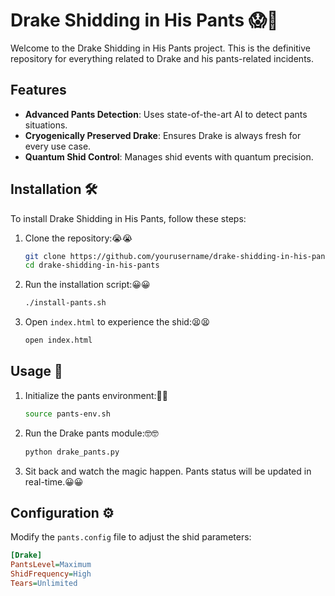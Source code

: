 # Drake Shidding in His Pants 😱👀

Welcome to the Drake Shidding in His Pants project. This is the definitive repository for everything related to Drake and his pants-related incidents.

## Features

- **Advanced Pants Detection**: Uses state-of-the-art AI to detect pants situations.
- **Cryogenically Preserved Drake**: Ensures Drake is always fresh for every use case.
- **Quantum Shid Control**: Manages shid events with quantum precision.

## Installation 🛠️

To install Drake Shidding in His Pants, follow these steps:

1. Clone the repository:😭😭
    ```bash
    git clone https://github.com/yourusername/drake-shidding-in-his-pants.git
    cd drake-shidding-in-his-pants
    ```

2. Run the installation script:😀😀
    ```bash
    ./install-pants.sh
    ```

3. Open `index.html` to experience the shid:😫😫
    ```bash
    open index.html
    ```

## Usage 🚀

1. Initialize the pants environment:🤯🤯
    ```bash
    source pants-env.sh
    ```

2. Run the Drake pants module:🤓🤓
    ```bash
    python drake_pants.py
    ```

3. Sit back and watch the magic happen. Pants status will be updated in real-time.😀😀

## Configuration ⚙️

Modify the `pants.config` file to adjust the shid parameters:

```ini
[Drake]
PantsLevel=Maximum
ShidFrequency=High
Tears=Unlimited

